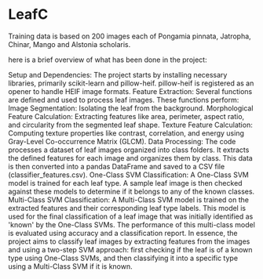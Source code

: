# LeafC
Training data is based on 200 images each of Pongamia pinnata, Jatropha, Chinar, Mango and Alstonia scholaris.

here is a brief overview of what has been done in the project:

Setup and Dependencies: The project starts by installing necessary libraries, primarily scikit-learn and pillow-heif. pillow-heif is registered as an opener to handle HEIF image formats. Feature Extraction: Several functions are defined and used to process leaf images. These functions perform: Image Segmentation: Isolating the leaf from the background. Morphological Feature Calculation: Extracting features like area, perimeter, aspect ratio, and circularity from the segmented leaf shape. Texture Feature Calculation: Computing texture properties like contrast, correlation, and energy using Gray-Level Co-occurrence Matrix (GLCM). Data Processing: The code processes a dataset of leaf images organized into class folders. It extracts the defined features for each image and organizes them by class. This data is then converted into a pandas DataFrame and saved to a CSV file (classifier_features.csv). One-Class SVM Classification: A One-Class SVM model is trained for each leaf type. A sample leaf image is then checked against these models to determine if it belongs to any of the known classes. Multi-Class SVM Classification: A Multi-Class SVM model is trained on the extracted features and their corresponding leaf type labels. This model is used for the final classification of a leaf image that was initially identified as 'known' by the One-Class SVMs. The performance of this multi-class model is evaluated using accuracy and a classification report. In essence, the project aims to classify leaf images by extracting features from the images and using a two-step SVM approach: first checking if the leaf is of a known type using One-Class SVMs, and then classifying it into a specific type using a Multi-Class SVM if it is known.
